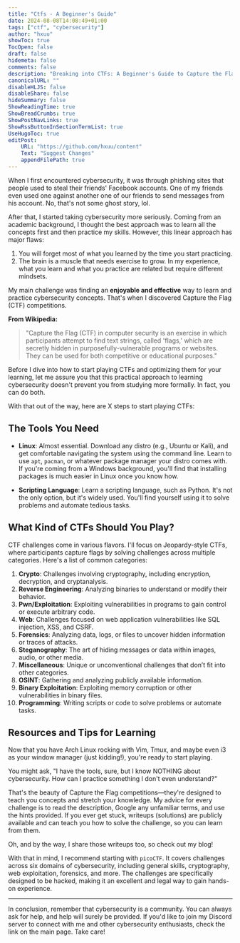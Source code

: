 ```yaml
---
title: "Ctfs - A Beginner's Guide"
date: 2024-08-08T14:08:49+01:00
tags: ["ctf", "cybersecurity"]
author: "hxuu"
showToc: true
TocOpen: false
draft: false
hidemeta: false
comments: false
description: "Breaking into CTFs: A Beginner's Guide to Capture the Flag Competitions"
canonicalURL: ""
disableHLJS: false
disableShare: false
hideSummary: false
ShowReadingTime: true
ShowBreadCrumbs: true
ShowPostNavLinks: true
ShowRssButtonInSectionTermList: true
UseHugoToc: true
editPost:
    URL: "https://github.com/hxuu/content"
    Text: "Suggest Changes"
    appendFilePath: true
---
```



When I first encountered cybersecurity, it was through phishing sites that people used to steal their friends' Facebook accounts. One of my friends even used one against another one of our friends to send messages from his account. No, that's not some ghost story, lol.

After that, I started taking cybersecurity more seriously. Coming from an academic background, I thought the best approach was to learn all the concepts first and then practice my skills. However, this linear approach has major flaws:

1. You will forget most of what you learned by the time you start practicing.
2. The brain is a muscle that needs exercise to grow. In my experience, what you learn and what you practice are related but require different mindsets.

My main challenge was finding an **enjoyable and effective** way to learn and practice cybersecurity concepts. That's when I discovered Capture the Flag (CTF) competitions.

**From Wikipedia:**

> "Capture the Flag (CTF) in computer security is an exercise in which participants attempt to find text strings, called 'flags,' which are secretly hidden in purposefully-vulnerable programs or websites. They can be used for both competitive or educational purposes."

Before I dive into how to start playing CTFs and optimizing them for your learning, let me assure you that this practical approach to learning cybersecurity doesn't prevent you from studying more formally. In fact, you can do both.

With that out of the way, here are X steps to start playing CTFs:

## The Tools You Need

- **Linux**: Almost essential. Download any distro (e.g., Ubuntu or Kali), and get comfortable navigating the system using the command line. Learn to use `apt`, `pacman`, or whatever package manager your distro comes with. If you're coming from a Windows background, you'll find that installing packages is much easier in Linux once you know how.

- **Scripting Language**: Learn a scripting language, such as Python. It's not the only option, but it's widely used. You'll find yourself using it to solve problems and automate tedious tasks.

## What Kind of CTFs Should You Play?

CTF challenges come in various flavors. I'll focus on Jeopardy-style CTFs, where participants capture flags by solving challenges across multiple categories. Here's a list of common categories:

1. **Crypto**: Challenges involving cryptography, including encryption, decryption, and cryptanalysis.
2. **Reverse Engineering**: Analyzing binaries to understand or modify their behavior.
3. **Pwn/Exploitation**: Exploiting vulnerabilities in programs to gain control or execute arbitrary code.
4. **Web**: Challenges focused on web application vulnerabilities like SQL injection, XSS, and CSRF.
5. **Forensics**: Analyzing data, logs, or files to uncover hidden information or traces of attacks.
6. **Steganography**: The art of hiding messages or data within images, audio, or other media.
7. **Miscellaneous**: Unique or unconventional challenges that don’t fit into other categories.
8. **OSINT**: Gathering and analyzing publicly available information.
9. **Binary Exploitation**: Exploiting memory corruption or other vulnerabilities in binary files.
10. **Programming**: Writing scripts or code to solve problems or automate tasks.

## Resources and Tips for Learning

Now that you have Arch Linux rocking with Vim, Tmux, and maybe even i3 as your window manager (just kidding!), you're ready to start playing.

You might ask, "I have the tools, sure, but I know NOTHING about cybersecurity. How can I practice something I don't even understand?"

That's the beauty of Capture the Flag competitions—they're designed to teach you concepts and stretch your knowledge. My advice for every challenge is to read the description, Google any unfamiliar terms, and use the hints provided. If you ever get stuck, writeups (solutions) are publicly available and can teach you how to solve the challenge, so you can learn from them.

Oh, and by the way, I share those writeups too, so check out my blog!

With that in mind, I recommend starting with `picoCTF`. It covers challenges across six domains of cybersecurity, including general skills, cryptography, web exploitation, forensics, and more. The challenges are specifically designed to be hacked, making it an excellent and legal way to gain hands-on experience.

---

In conclusion, remember that cybersecurity is a community. You can always ask for help, and help will surely be provided. If you'd like to join my Discord server to connect with me and other cybersecurity enthusiasts, check the link on the main page. Take care!
